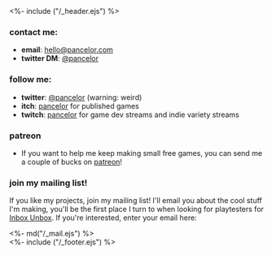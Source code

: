 <!DOCTYPE html>
<html>
<head>
<link href="/stylesheets/mailchimp.css" rel="stylesheet" type="text/css">
<%- include ("/_header.ejs") %>
</head>
<body>
<div class="wrapper">
<div class="header">
  <a href="/index"><div class="header-banner"></div></a>
</div>
<section class="main-content">

### contact me:

* **email**: [hello@pancelor.com](mailto:hello@pancelor.com)
* **twitter DM**: [@pancelor](https://twitter.com/pancelor)

### follow me:

* **twitter**: [@pancelor](https://twitter.com/pancelor) (warning: weird)
* **itch**: [pancelor](https://pancelor.itch.io) for published games
* **twitch**: [pancelor](https://twitch.com/pancelor) for game dev streams and indie variety streams

### patreon

* If you want to help me keep making small free games, you can send me a couple of bucks on [patreon](https://pancelor.com/patreon)!

<div class="mailing-list-card">

### join my mailing list!

If you like my projects, join my mailing list! I'll email you about the cool stuff I'm making, you'll be the first place I turn to when looking for playtesters for [Inbox Unbox](/posts/inbox-unbox). If you're interested, enter your email here:

<div><%- md("/_mail.ejs") %></div>
</div>

</section>
<%- include ("/_footer.ejs") %>
</body>
</html>
